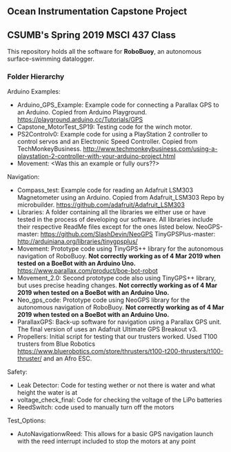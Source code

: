# <RoboBuoy>
## Ocean Instrumentation Capstone Project
## CSUMB's Spring 2019 MSCI 437 Class

This repository holds all the software for **RoboBuoy**, an autonomous surface-swimming datalogger.

### Folder Hierarchy
Arduino Examples:
  - Arduino_GPS_Example: Example code for connecting a Parallax GPS to an Arduino.
                         Copied from Arduino Playground. https://playground.arduino.cc/Tutorials/GPS
  - Capstone_MotorTest_SP19: Testing code for the winch motor.
  - PS2Controlv0: Example code for using a PlayStation 2 controller to control servos
                  and an Electronic Speed Controller.
                  Copied from TechMonkeyBusiness. http://www.techmonkeybusiness.com/using-a-playstation-2-controller-with-your-arduino-project.html
  - Movement: <Was this an example or fully ours??>

Navigation:
  - Compass_test: Example code for reading an Adafruit LSM303 Magnetometer using an Arduino.
                  Copied from Adafruit_LSM303 Repo by microbuilder. https://github.com/adafruit/Adafruit_LSM303
  - Libraries: A folder containing all the libraries we either use or have tested in the process
               of developing our software. All libraries include their respective ReadMe files
               except for the ones listed below.
               NeoGPS-master: https://github.com/SlashDevin/NeoGPS
               TinyGPSPlus-master: http://arduiniana.org/libraries/tinygpsplus/
  - Movement: Prototype code using TinyGPS++ library for the autonomous navigation of RoboBuoy.
              **Not correctly working as of 4 Mar 2019 when tested on a BoeBot with an Arduino Uno.** https://www.parallax.com/product/boe-bot-robot
  - Movement_2.0: Second prototype code also using TinyGPS++ library, but uses precise heading changes.
                  **Not correctly working as of 4 Mar 2019 when tested on a BoeBot with an Arduino Uno.**
  - Neo_gps_code: Prototype code using NeoGPS library for the autonomous navigation of RoboBuoy.
                  **Not correctly working as of 4 Mar 2019 when tested on a BoeBot with an Arduino Uno.**
  - ParallaxGPS: Back-up software for navigation using a Parallax GPS unit. The final version of <RoboBuoy>
                 uses an Adafruit Ultimate GPS Breakout v3.
  - Propellers: Initial script for testing that our trusters worked.
                Used T100 trusters from Blue Robotics https://www.bluerobotics.com/store/thrusters/t100-t200-thrusters/t100-thruster/
                and an Afro ESC.
  
Safety:
  - Leak Detector: Code for testing wether or not there is water and what height the water is at
  - voltage_check_final: Code for checking the voltage of the LiPo batteries
  - ReedSwitch: code used to manually turn off the motors

Test_Options:
  - AutoNavigationwReed: This allows for a basic GPS navigation launch with the reed interrupt included to stop the motors at any point
